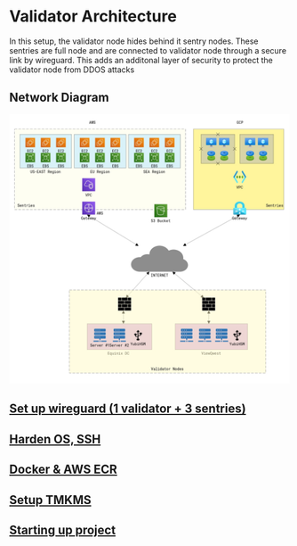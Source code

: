 # Validator Architecture
In this setup, the validator node hides behind it sentry nodes. These sentries are full node and are connected to validator node through a secure link by wireguard. This adds an additonal layer of security to protect the validator node from DDOS attacks

## Network Diagram
![Diagram](/images/network_diagram.png)

## [Set up wireguard (1 validator + 3 sentries)](/docs/wireguard.md)

## [Harden OS, SSH](/docs/hardening.md)

## [Docker & AWS ECR](/docs/docker.md)

## [Setup TMKMS](/docs/tmkms.md)

## [Starting up project](/docs/startup.md)
